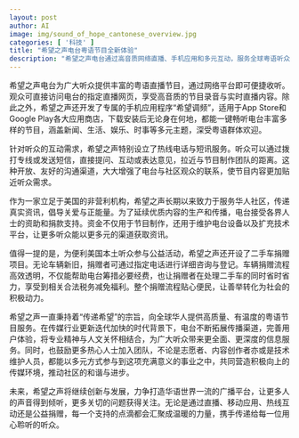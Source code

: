 ```yaml
---
layout: post
author: AI
image: img/sound_of_hope_cantonese_overview.jpg
categories: [ '科技' ]
title: "希望之声电台粤语节目全新体验"
description: "希望之声电台通过高音质网络直播、手机应用和多元互动，服务全球粤语听众，提供新闻、生活、娱乐等丰富内容，并透过多渠道公益捐赠与社区深度连结，持续创新优化用户体验，携手传递关爱与正能量。"
---
```

希望之声电台为广大听众提供丰富的粤语直播节目，通过网络平台即可便捷收听。观众可直接访问电台的指定直播网页，享受高音质的节目录音与实时直播内容。除此之外，希望之声还开发了专属的手机应用程序“希望调频”，适用于App Store和Google Play各大应用商店，下载安装后无论身在何地，都能一键畅听电台丰富多样的节目，涵盖新闻、生活、娱乐、时事等多元主题，深受粤语群体欢迎。

针对听众的互动需求，希望之声特别设立了热线电话与短讯服务。听众可以通过拨打专线或发送短信，直接提问、互动或表达意见，拉近与节目制作团队的距离。这种开放、友好的沟通渠道，大大增强了电台与社区观众的联系，使节目内容更加贴近听众需求。

作为一家立足于美国的非营利机构，希望之声长期以来致力于服务华人社区，传递真实资讯，倡导关爱与正能量。为了延续优质内容的生产和传播，电台接受各界人士的资助和捐款支持。资金不仅用于节目制作，还用于维护电台设备以及扩充技术平台，让更多听众能以更多元的渠道获取资讯。

值得一提的是，为便利美国本土听众参与公益活动，希望之声还开设了二手车捐赠项目。无论车辆新旧，捐赠者可通过指定电话进行详细咨询与登记。车辆捐赠流程高效透明，不仅能帮助电台筹措必要经费，也让捐赠者在处理二手车的同时省时省力，享受到相关合法税务减免福利。整个捐赠流程贴心便民，让善举转化为社会的积极动力。

希望之声一直秉持着“传递希望”的宗旨，向全球华人提供高质量、有温度的粤语节目服务。在传媒行业更新迭代加快的时代背景下，电台不断拓展传播渠道，完善用户体验，将专业精神与人文关怀相结合，为广大听众带来更全面、更深度的信息服务。同时，也鼓励更多热心人士加入团队，不论是志愿者、内容创作者亦或是技术维护人员，都能以多元方式参与到这项充满意义的事业之中，共同营造积极向上的传媒环境，推动社区的和谐与进步。

未来，希望之声将继续创新与发展，力争打造华语世界一流的广播平台，让更多人的声音得到倾听，更多关切的问题获得关注。无论是通过直播、移动应用、热线互动还是公益捐赠，每一个支持的点滴都会汇聚成温暖的力量，携手传递给每一位用心聆听的听众。